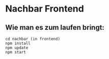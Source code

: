 # Nachbar Frontend

## Wie man es zum laufen bringt: 

    cd nachbar (in frontend)
    npm install
    npm update
    npm start
